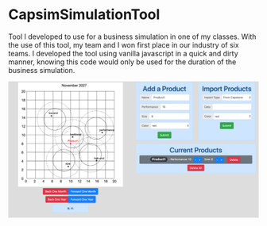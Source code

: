 # CapsimSimulationTool
Tool I developed to use for a business simulation in one of my classes.  With the use of this tool, my team and I won first place in our industry of six teams. I developed the tool using vanilla javascript in a quick and dirty manner, knowing this code would only be used for the duration of the business simulation.

![alt text](https://raw.githubusercontent.com/rickstefanik/CapsimSimulationTool/master/Screen%20Shot%202019-08-17%20at%2012.56.07%20AM.png)
